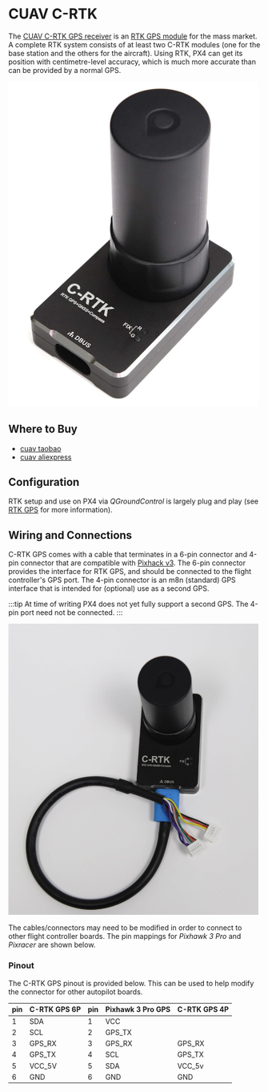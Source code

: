 # CUAV C-RTK

The [CUAV C-RTK GPS receiver](https://www.cuav.net/en/c_rtk_9ps/) is an [RTK GPS module](../gps_compass/rtk_gps.md) for the mass market. A complete RTK system consists of at least two C-RTK modules \(one for the base station and the others for the aircraft\). Using RTK, PX4 can get its position with centimetre-level accuracy, which is much more accurate than can be provided by a normal GPS.

<img src="../../assets/hardware/gps/rtk_c-rtk.jpg" width="500px" title="C-RTK" />

## Where to Buy

- [cuav taobao](https://item.taobao.com/item.htm?id=565380634341&spm=2014.21600712.0.0)
- [cuav aliexpress](https://www.aliexpress.com/store/product/CUAV-NEW-Flight-Controller-GPS-C-RTK-differential-positioning-navigation-module-GPS-for-PIX4-Pixhawk-pixhack/3257035_32853894248.html?spm=2114.12010608.0.0.75592fadQKPPEn)

## Configuration

RTK setup and use on PX4 via _QGroundControl_ is largely plug and play \(see [RTK GPS](../gps_compass/rtk_gps.md) for more information\).

## Wiring and Connections

C-RTK GPS comes with a cable that terminates in a 6-pin connector and 4-pin connector that are compatible with [Pixhack v3](https://doc.cuav.net/flight-controller/pixhack/en/quick-start-pixhack-v3x.html#gps--compass). The 6-pin connector provides the interface for RTK GPS, and should be connected to the flight controller's GPS port. The 4-pin connector is an m8n (standard) GPS interface that is intended for (optional) use as a second GPS.

:::tip
At time of writing PX4 does not yet fully support a second GPS. The 4-pin port need not be connected.
:::

<img src="../../assets/hardware/gps/rtk_cuav_c-rtk_to_6pin_connector.jpg" width="500px" title="C-RTK_6PIN" />

The cables/connectors may need to be modified in order to connect to other flight controller boards. The pin mappings for _Pixhawk 3 Pro_ and _Pixracer_ are shown below.

### Pinout

The C-RTK GPS pinout is provided below. This can be used to help modify the connector for other autopilot boards.

| pin | C-RTK GPS 6P | pin | Pixhawk 3 Pro GPS | C-RTK GPS 4P |
| --- | ------------ | --- | ----------------- | ------------ |
| 1   | SDA          | 1   | VCC               |              |
| 2   | SCL          | 2   | GPS_TX            |              |
| 3   | GPS_RX       | 3   | GPS_RX            | GPS_RX       |
| 4   | GPS_TX       | 4   | SCL               | GPS_TX       |
| 5   | VCC_5V       | 5   | SDA               | VCC_5v       |
| 6   | GND          | 6   | GND               | GND          |
